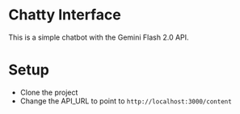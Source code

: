 # Chatty Interface

This is a simple chatbot with the Gemini Flash 2.0 API.

# Setup

-   Clone the project
-   Change the API_URL to point to `http://localhost:3000/content`
